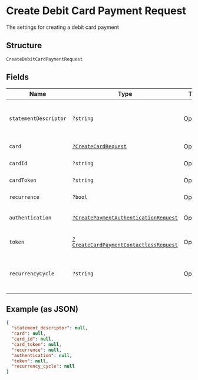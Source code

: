 
# Create Debit Card Payment Request

The settings for creating a debit card payment

## Structure

`CreateDebitCardPaymentRequest`

## Fields

| Name | Type | Tags | Description | Getter | Setter |
|  --- | --- | --- | --- | --- | --- |
| `statementDescriptor` | `?string` | Optional | The text that will be shown on the debit card's statement | getStatementDescriptor(): ?string | setStatementDescriptor(?string statementDescriptor): void |
| `card` | [`?CreateCardRequest`](../../doc/models/create-card-request.md) | Optional | Debit card data | getCard(): ?CreateCardRequest | setCard(?CreateCardRequest card): void |
| `cardId` | `?string` | Optional | The debit card id | getCardId(): ?string | setCardId(?string cardId): void |
| `cardToken` | `?string` | Optional | The debit card token | getCardToken(): ?string | setCardToken(?string cardToken): void |
| `recurrence` | `?bool` | Optional | Indicates a recurrence | getRecurrence(): ?bool | setRecurrence(?bool recurrence): void |
| `authentication` | [`?CreatePaymentAuthenticationRequest`](../../doc/models/create-payment-authentication-request.md) | Optional | The payment authentication request | getAuthentication(): ?CreatePaymentAuthenticationRequest | setAuthentication(?CreatePaymentAuthenticationRequest authentication): void |
| `token` | [`?CreateCardPaymentContactlessRequest`](../../doc/models/create-card-payment-contactless-request.md) | Optional | The Debit card payment token request | getToken(): ?CreateCardPaymentContactlessRequest | setToken(?CreateCardPaymentContactlessRequest token): void |
| `recurrencyCycle` | `?string` | Optional | Defines whether the card has been used one or more times. | getRecurrencyCycle(): ?string | setRecurrencyCycle(?string recurrencyCycle): void |

## Example (as JSON)

```json
{
  "statement_descriptor": null,
  "card": null,
  "card_id": null,
  "card_token": null,
  "recurrence": null,
  "authentication": null,
  "token": null,
  "recurrency_cycle": null
}
```

